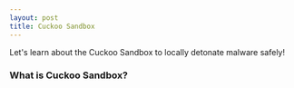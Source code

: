 ```yaml
---
layout: post
title: Cuckoo Sandbox
---
```


Let's learn about the Cuckoo Sandbox to locally detonate malware safely!

### What is Cuckoo Sandbox?
